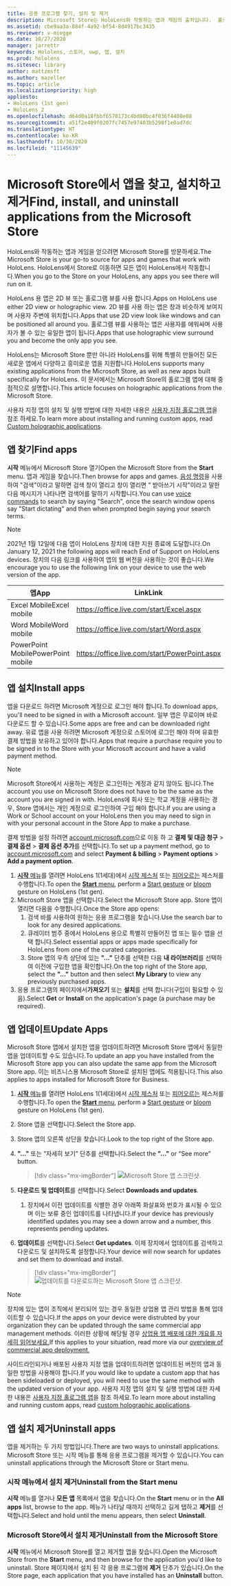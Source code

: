 ```yaml
---
title: 응용 프로그램 찾기, 설치 및 제거
description: Microsoft Store는 HoloLens와 작동하는 앱과 게임의 출처입니다.  홀로그램 앱을 찾고, 설치하고 제거하는 방법에 대해 자세히 알아보세요.
ms.assetid: cbe9aa3a-884f-4a92-bf54-8d4917bc3435
ms.reviewer: v-miegge
ms.date: 10/27/2020
manager: jarrettr
keywords: Hololens, 스토어, uwp, 앱, 설치
ms.prod: hololens
ms.sitesec: library
author: mattzmsft
ms.author: mazeller
ms.topic: article
ms.localizationpriority: high
appliesto:
- HoloLens (1st gen)
- HoloLens 2
ms.openlocfilehash: d64d0a18fbbf6570173c4bd80bc4f036f4408e08
ms.sourcegitcommit: a51f2e409f0207fc7457e97403b5298f1e0ad7dc
ms.translationtype: HT
ms.contentlocale: ko-KR
ms.lasthandoff: 10/30/2020
ms.locfileid: "11145639"
---
```

# <span data-ttu-id="8fa13-105">Microsoft Store에서 앱을 찾고, 설치하고 제거</span><span class="sxs-lookup"><span data-stu-id="8fa13-105">Find, install, and uninstall applications from the Microsoft Store</span></span>

<span data-ttu-id="8fa13-106">HoloLens와 작동하는 앱과 게임을 얻으려면 Microsoft Store를 방문하세요.</span><span class="sxs-lookup"><span data-stu-id="8fa13-106">The Microsoft Store is your go-to source for apps and games that work with HoloLens.</span></span> <span data-ttu-id="8fa13-107">HoloLens에서 Store로 이동하면 모든 앱이 HoloLens에서 작동합니다.</span><span class="sxs-lookup"><span data-stu-id="8fa13-107">When you go to the Store on your HoloLens, any apps you see there will run on it.</span></span>

<span data-ttu-id="8fa13-108">HoloLens 용 앱은 2D 뷰 또는 홀로그램 뷰를 사용 합니다.</span><span class="sxs-lookup"><span data-stu-id="8fa13-108">Apps on HoloLens use either 2D view or holographic view.</span></span> <span data-ttu-id="8fa13-109">2D 뷰를 사용 하는 앱은 창과 비슷하게 보여지며 사용자 주변에 위치합니다.</span><span class="sxs-lookup"><span data-stu-id="8fa13-109">Apps that use 2D view look like windows and can be positioned all around you.</span></span> <span data-ttu-id="8fa13-110">홀로그램 뷰를 사용하는 앱은 사용자를 에워싸며 사용자가 볼 수 있는 유일한 앱이 됩니다.</span><span class="sxs-lookup"><span data-stu-id="8fa13-110">Apps that use holographic view surround you and become the only app you see.</span></span>

<span data-ttu-id="8fa13-111">HoloLens는 Microsoft Store 뿐만 아니라 HoloLens를 위해 특별히 만들어진 모든 새로운 앱에서 다양하고 흥미로운 앱을 지원합니다.</span><span class="sxs-lookup"><span data-stu-id="8fa13-111">HoloLens supports many existing applications from the Microsoft Store, as well as new apps built specifically for HoloLens.</span></span>  <span data-ttu-id="8fa13-112">이 문서에서는 Microsoft Store의 홀로그램 앱에 대해 중점적으로 설명합니다.</span><span class="sxs-lookup"><span data-stu-id="8fa13-112">This article focuses on holographic applications from the Microsoft Store.</span></span>

<span data-ttu-id="8fa13-113">사용자 지정 앱의 설치 및 실행 방법에 대한 자세한 내용은 [사용자 지정 홀로그램 앱](holographic-custom-apps.md)을 참조 하세요.</span><span class="sxs-lookup"><span data-stu-id="8fa13-113">To learn more about installing and running custom apps, read [Custom holographic applications](holographic-custom-apps.md).</span></span>

## <span data-ttu-id="8fa13-114">앱 찾기</span><span class="sxs-lookup"><span data-stu-id="8fa13-114">Find apps</span></span>

<span data-ttu-id="8fa13-115">**시작** 메뉴에서 Microsoft Store 열기</span><span class="sxs-lookup"><span data-stu-id="8fa13-115">Open the Microsoft Store from the **Start** menu.</span></span> <span data-ttu-id="8fa13-116">앱과 게임을 찾습니다.</span><span class="sxs-lookup"><span data-stu-id="8fa13-116">Then browse for apps and games.</span></span> <span data-ttu-id="8fa13-117">[음성 명령](hololens-cortana.md)을 사용하여 "검색"이라고 말하면 검색 창이 열리고 창이 열리면 " 받아쓰기 시작"이라고 말한 다음 메시지가 나타나면 검색어를 말하기 시작합니다.</span><span class="sxs-lookup"><span data-stu-id="8fa13-117">You can use [voice commands](hololens-cortana.md) to search by saying "Search", once the search window opens say "Start dictating" and then when prompted begin saying your search terms.</span></span>

> [!NOTE]
> <span data-ttu-id="8fa13-118">2021년 1월 12일에 다음 앱이 HoloLens 장치에 대한 지원 종료에 도달합니다.</span><span class="sxs-lookup"><span data-stu-id="8fa13-118">On January 12, 2021 the following apps will reach End of Support on HoloLens devices.</span></span> <span data-ttu-id="8fa13-119">장치의 다음 링크를 사용하여 앱의 웹 버전을 사용하는 것이 좋습니다.</span><span class="sxs-lookup"><span data-stu-id="8fa13-119">We encourage you to use the following link on your device to use the web version of the app.</span></span>

| <span data-ttu-id="8fa13-120">앱</span><span class="sxs-lookup"><span data-stu-id="8fa13-120">App</span></span>        | <span data-ttu-id="8fa13-121">Link</span><span class="sxs-lookup"><span data-stu-id="8fa13-121">Link</span></span>                                          |
|------------|-----------------------------------------------|
| <span data-ttu-id="8fa13-122">Excel Mobile</span><span class="sxs-lookup"><span data-stu-id="8fa13-122">Excel mobile</span></span>      | https://office.live.com/start/Excel.aspx      |
| <span data-ttu-id="8fa13-123">Word Mobile</span><span class="sxs-lookup"><span data-stu-id="8fa13-123">Word mobile</span></span>       | https://office.live.com/start/Word.aspx       |
| <span data-ttu-id="8fa13-124">PowerPoint Mobile</span><span class="sxs-lookup"><span data-stu-id="8fa13-124">PowerPoint mobile</span></span> | https://office.live.com/start/PowerPoint.aspx |

## <span data-ttu-id="8fa13-125">앱 설치</span><span class="sxs-lookup"><span data-stu-id="8fa13-125">Install apps</span></span>

<span data-ttu-id="8fa13-126">앱을 다운로드 하려면 Microsoft 계정으로 로그인 해야 합니다.</span><span class="sxs-lookup"><span data-stu-id="8fa13-126">To download apps, you'll need to be signed in with a Microsoft account.</span></span> <span data-ttu-id="8fa13-127">일부 앱은 무료이며 바로 다운로드 할 수 있습니다.</span><span class="sxs-lookup"><span data-stu-id="8fa13-127">Some apps are free and can be downloaded right away.</span></span> <span data-ttu-id="8fa13-128">유료 앱을 사용 하려면 Microsoft 계정으로 스토어에 로그인 해야 하며 유효한 결제 방법을 보유하고 있어야 합니다.</span><span class="sxs-lookup"><span data-stu-id="8fa13-128">Apps that require a purchase require you to be signed in to the Store with your Microsoft account and have a valid payment method.</span></span>
> [!NOTE]
> <span data-ttu-id="8fa13-129">Microsoft Store에서 사용하는 계정은 로그인하는 계정과 같지 않아도 됩니다.</span><span class="sxs-lookup"><span data-stu-id="8fa13-129">The account you use on Microsoft Store does not have to be the same as the account you are signed in with.</span></span> <span data-ttu-id="8fa13-130">HoloLens에 회사 또는 학교 계정을 사용하는 경우, Store 앱에서는 개인 계정으로 로그인하여 구입 해야 합니다.</span><span class="sxs-lookup"><span data-stu-id="8fa13-130">If you are using a Work or School account on your HoloLens then you may need to sign in with your personal account in the Store App to make a purchase.</span></span>

<span data-ttu-id="8fa13-131">결제 방법을 설정 하려면 [account.microsoft.com](https://account.microsoft.com/)으로 이동 하 고 **결제 및 대금 청구** > **결제 옵션** > **결제 옵션 추가**를 선택합니다.</span><span class="sxs-lookup"><span data-stu-id="8fa13-131">To set up a payment method, go to [account.microsoft.com](https://account.microsoft.com/) and select **Payment & billing** > **Payment options** > **Add a payment option**.</span></span>

1. <span data-ttu-id="8fa13-132">[**시작** 메뉴](holographic-home.md)를 열려면 HoloLens 1(1세대)에서 [시작 제스처](https://docs.microsoft.com/hololens/hololens2-basic-usage#start-gesture) 또는 [피어오르는](hololens1-basic-usage.md) 제스처를 수행합니다.</span><span class="sxs-lookup"><span data-stu-id="8fa13-132">To open the [**Start** menu](holographic-home.md), perform a [Start gesture](https://docs.microsoft.com/hololens/hololens2-basic-usage#start-gesture) or [bloom](hololens1-basic-usage.md) gesture on HoloLens (1st gen).</span></span>
1. <span data-ttu-id="8fa13-133">Microsoft Store 앱을 선택합니다.</span><span class="sxs-lookup"><span data-stu-id="8fa13-133">Select the Microsoft Store app.</span></span> <span data-ttu-id="8fa13-134">Store 앱이 열리면 다음을 수행합니다.</span><span class="sxs-lookup"><span data-stu-id="8fa13-134">Once the Store app opens:</span></span>
   1. <span data-ttu-id="8fa13-135">검색 바를 사용하여 원하는 응용 프로그램을 찾습니다.</span><span class="sxs-lookup"><span data-stu-id="8fa13-135">Use the search bar to look for any desired applications.</span></span> 
   1. <span data-ttu-id="8fa13-136">큐레이터 범주 중에서 HoloLens 용으로 특별히 만들어진 앱 또는 필수 앱을 선택 합니다.</span><span class="sxs-lookup"><span data-stu-id="8fa13-136">Select essential apps or apps made specifically for HoloLens from one of the curated categories.</span></span>
   1. <span data-ttu-id="8fa13-137">Store 앱의 우측 상단에 있는 **"..."** 단추를 선택한 다음 **내 라이브러리**를 선택하여 이전에 구입한 앱을 확인합니다.</span><span class="sxs-lookup"><span data-stu-id="8fa13-137">On the top right of the Store app, select the **"..."** button and then select **My Library** to view any previously purchased apps.</span></span>
1. <span data-ttu-id="8fa13-138">응용 프로그램의 페이지에서**가져오기** 또는 **설치**를 선택 합니다(구입이 필요할 수 있음).</span><span class="sxs-lookup"><span data-stu-id="8fa13-138">Select **Get** or **Install** on the application's page (a purchase may be required).</span></span>

## <span data-ttu-id="8fa13-139">앱 업데이트</span><span class="sxs-lookup"><span data-stu-id="8fa13-139">Update Apps</span></span>
<span data-ttu-id="8fa13-140">Microsoft Store 앱에서 설치한 앱을 업데이트하려면 Microsoft Store 앱에서 동일한 앱을 업데이트할 수도 있습니다.</span><span class="sxs-lookup"><span data-stu-id="8fa13-140">To update an app you have installed from the Microsoft Store app you can also update the same app from the Microsoft Store app.</span></span> <span data-ttu-id="8fa13-141">이는 비즈니스용 Microsoft Store로 설치된 앱에도 적용됩니다.</span><span class="sxs-lookup"><span data-stu-id="8fa13-141">This also applies to apps installed for Microsoft Store for Business.</span></span> 
1. <span data-ttu-id="8fa13-142">[**시작** 메뉴](holographic-home.md)를 열려면 HoloLens 1(1세대)에서 [시작 제스처](https://docs.microsoft.com/hololens/hololens2-basic-usage#start-gesture) 또는 [피어오르는](hololens1-basic-usage.md) 제스처를 수행합니다.</span><span class="sxs-lookup"><span data-stu-id="8fa13-142">To open the [**Start** menu](holographic-home.md), perform a [Start gesture](https://docs.microsoft.com/hololens/hololens2-basic-usage#start-gesture) or [bloom](hololens1-basic-usage.md) gesture on HoloLens (1st gen).</span></span>
1. <span data-ttu-id="8fa13-143">Store 앱을 선택합니다.</span><span class="sxs-lookup"><span data-stu-id="8fa13-143">Select the Store app.</span></span>
1. <span data-ttu-id="8fa13-144">Store 앱의 오른쪽 상단을 찾습니다.</span><span class="sxs-lookup"><span data-stu-id="8fa13-144">Look to the top right of the Store app.</span></span> 
1. <span data-ttu-id="8fa13-145">**"..."** 또는 “자세히 보기” 단추를 선택합니다.</span><span class="sxs-lookup"><span data-stu-id="8fa13-145">Select the **"..."** or “See more” button.</span></span>

   > [!div class="mx-imgBorder"]
   > ![Microsoft Store 앱 스크린샷.](images/store-update-1.png)

1. <span data-ttu-id="8fa13-147">**다운로드 및 업데이트**를 선택합니다.</span><span class="sxs-lookup"><span data-stu-id="8fa13-147">Select **Downloads and updates**.</span></span>
    1. <span data-ttu-id="8fa13-148">장치에서 이전 업데이트를 식별한 경우 아래쪽 화살표와 번호가 표시될 수 있으며 이는 보류 중인 업데이트를 나타냅니다.</span><span class="sxs-lookup"><span data-stu-id="8fa13-148">If your device has previously identified updates you may see a down arrow and a number, this represents pending updates.</span></span>
1. <span data-ttu-id="8fa13-149">**업데이트**를 선택합니다.</span><span class="sxs-lookup"><span data-stu-id="8fa13-149">Select **Get updates**.</span></span> <span data-ttu-id="8fa13-150">이제 장치에서 업데이트를 검색하고 다운로드 및 설치하도록 설정합니다.</span><span class="sxs-lookup"><span data-stu-id="8fa13-150">Your device will now search for updates and set them to download and install.</span></span> 
 
   > [!div class="mx-imgBorder"]
   > ![업데이트를 다운로드하는 Microsoft Store 앱 스크린샷.](images/store-update-2.png.jpg)

> [!NOTE]
> <span data-ttu-id="8fa13-152">장치에 있는 앱이 조직에서 분리되어 있는 경우 동일한 상업용 앱 관리 방법을 통해 업데이트할 수 있습니다.</span><span class="sxs-lookup"><span data-stu-id="8fa13-152">If the apps on your device were distrubted by your organization they can be updated through the same commercial app management methods.</span></span> <span data-ttu-id="8fa13-153">이러한 상황에 해당될 경우 [상업용 앱 배포에 대한 개요를 자세히 읽어보세요.](app-deploy-overview.md)</span><span class="sxs-lookup"><span data-stu-id="8fa13-153">If this applies to your situation, read more via our [overview of commercial app deployment.](app-deploy-overview.md)</span></span>
>
> <span data-ttu-id="8fa13-154">사이드라인되거나 배포된 사용자 지정 앱을 업데이트하려면 업데이트된 버전의 앱과 동일한 방법을 사용해야 합니다.</span><span class="sxs-lookup"><span data-stu-id="8fa13-154">If you would like to update a custom app that has been sideloaded or deployed, you will need to use the same method with the updated version of your app.</span></span> <span data-ttu-id="8fa13-155">사용자 지정 앱의 설치 및 실행 방법에 대한 자세한 내용은 [사용자 지정 홀로그램 앱](holographic-custom-apps.md)을 참조 하세요.</span><span class="sxs-lookup"><span data-stu-id="8fa13-155">To learn more about installing and running custom apps, read [custom holographic applications](holographic-custom-apps.md).</span></span>

## <span data-ttu-id="8fa13-156">앱 설치 제거</span><span class="sxs-lookup"><span data-stu-id="8fa13-156">Uninstall apps</span></span>

<span data-ttu-id="8fa13-157">앱을 제거하는 두 가지 방법입니다.</span><span class="sxs-lookup"><span data-stu-id="8fa13-157">There are two ways to uninstall applications.</span></span>  <span data-ttu-id="8fa13-158">Microsoft Store 또는 시작 메뉴를 통해 응용 프로그램을 제거할 수 있습니다.</span><span class="sxs-lookup"><span data-stu-id="8fa13-158">You can uninstall applications through the Microsoft Store or Start menu.</span></span>

### <span data-ttu-id="8fa13-159">시작 메뉴에서 설치 제거</span><span class="sxs-lookup"><span data-stu-id="8fa13-159">Uninstall from the Start menu</span></span>

<span data-ttu-id="8fa13-160">**시작** 메뉴를 열거나 **모든 앱** 목록에서 앱을 찾습니다.</span><span class="sxs-lookup"><span data-stu-id="8fa13-160">On the **Start** menu or in the **All apps** list, browse to the app.</span></span> <span data-ttu-id="8fa13-161">메뉴가 나타날 때까지 선택하고 길게 탭하고 **제거**를 선택합니다.</span><span class="sxs-lookup"><span data-stu-id="8fa13-161">Select and hold until the menu appears, then select **Uninstall**.</span></span>

### <span data-ttu-id="8fa13-162">Microsoft Store에서 설치 제거</span><span class="sxs-lookup"><span data-stu-id="8fa13-162">Uninstall from the Microsoft Store</span></span>

<span data-ttu-id="8fa13-163">**시작** 메뉴에서 Microsoft Store를 열고 제거할 앱을 찾습니다.</span><span class="sxs-lookup"><span data-stu-id="8fa13-163">Open the Microsoft Store from the **Start** menu, and then browse for the application you'd like to uninstall.</span></span>  <span data-ttu-id="8fa13-164">Store 페이지에서 설치 된 각 응용 프로그램에 **제거** 단추가 있습니다.</span><span class="sxs-lookup"><span data-stu-id="8fa13-164">On the Store page, each application that you have installed has an **Uninstall** button.</span></span>
